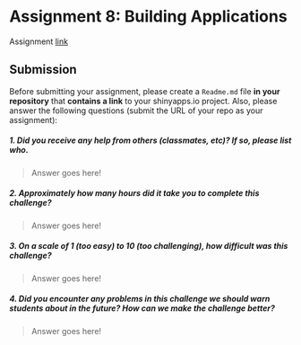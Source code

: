 # Assignment 8: Building Applications

Assignment [link](https://github.com/spencer501/a8-building-applications)

Submission
----------

Before submitting your assignment, please create a `Readme.md` file **in your repository** that **contains a link** to your shinyapps.io project. Also, please answer the following questions (submit the URL of your repo as your assignment):

##### 1. Did you receive any help from others (classmates, etc)? If so, please list who.

> Answer goes here!

##### 2. Approximately how many hours did it take you to complete this challenge?

> Answer goes here!

##### 3. On a scale of 1 (too easy) to 10 (too challenging), how difficult was this challenge?

> Answer goes here!

##### 4. Did you encounter any problems in this challenge we should warn students about in the future? How can we make the challenge better?

> Answer goes here!

